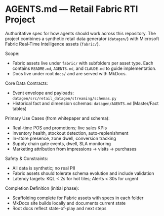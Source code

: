 # AGENTS.md — Retail Fabric RTI Project

Authoritative spec for how agents should work across this repository. The project combines a synthetic retail data generator (`datagen/`) with Microsoft Fabric Real-Time Intelligence assets (`fabric/`).

Scope:
- Fabric assets live under `fabric/` with subfolders per asset type. Each contains `README.md`, `AGENTS.md`, and `CLAUDE.md` to guide implementation.
- Docs live under root `docs/` and are served with MkDocs.

Core Data Contracts:
- Event envelope and payloads: `datagen/src/retail_datagen/streaming/schemas.py`
- Historical fact and dimension schemas: `datagen/AGENTS.md` (Master/Fact tables)

Primary Use Cases (from whitepaper and schema):
- Real-time POS and promotions; live sales KPIs
- Inventory health, stockout detection, auto-replenishment
- In-store presence, zone dwell, conversion tracking
- Supply chain gate events, dwell, SLA monitoring
- Marketing attribution from impressions → visits → purchases

Safety & Constraints:
- All data is synthetic; no real PII
- Fabric assets should tolerate schema evolution and include validation
- Latency targets: KQL < 2s for hot tiles; Alerts < 30s for urgent

Completion Definition (initial phase):
- Scaffolding complete for Fabric assets with specs in each folder
- MkDocs site builds locally and documents current state
- Root docs reflect state-of-play and next steps

